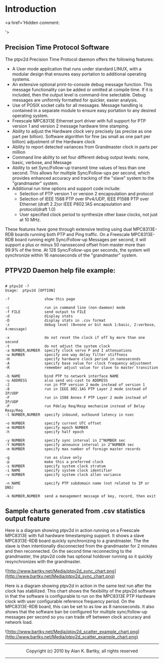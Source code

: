 # Introduction #

<a href='Hidden comment: 
<!-- **************************************************************************** -->
<!-- Edited 2010-03-31 by Alan K. Bartky, Copyright (c) 2008, all rights reserved -->
<!-- **************************************************************************** -->
'></a>

## Precision Time Protocol Software ##

The ptpv2d Precision Time Protocol daemon offers the following features:

  * A User mode application that runs under standard LINUX, with a modular design that ensures easy portation to additional operating systems.
  * An extensive optional print-to-console debug message function.  This message functionality can be added or omitted at compile time.  If it is included, then the output level is command-line selectable. Debug messages are uniformly formatted for quicker, easier analysis.
  * Use of POSIX socket calls for all messages.  Message handling is contained in a separate module to ensure easy portation to any desired operating system.
  * Freescale MPC8313E Ethernet port driver with full support for PTP version 1 and version 2 message hardware time stamping.
  * Ability to adjust the Hardware clock very precisely (as precise as one part per billion).  Software algorithm for fine (as small as one part per billion) adjustment of the Hardware clock
  * Ability to report detected variances from Grandmaster clock in parts per million
  * Command line ability to set four different debug output levels: none, basic, verbose, and Message
  * Ability to set Sync/Follow-up transmit time values of less than one second.  This allows for multiple Sync/Follow-ups per second, which provides enhanced accuracy and tracking of the "slave" system to the "grandmaster" system.
  * Additional run time options and support code include:
    * Selection of PTP version 1 or version 2 encapsulation and protocol
    * Selection of IEEE 1588 PTP over IPv4/UDP, IEEE P1588 PTP over Ethernet (draft 2.2)or IEEE P802.1AS encapsulation and protocol(draft 1.0)
    * User specified clock period to synthesize other base clocks, not just at 10 MHz.

These features have gone through extensive testing using dual MPC8313E-RDB boards running both PTP and Ping traffic.  On a Freescale MPC8313E-RDB board running eight Sync/Follow-up Messages per second, it will support a plus or minus 50 nanosecond offset from master more than 99.9% of the time. At 128 Sync/Follow-ups per seconds, the system will synchronize within 16 nanoseconds of the "grandmaster" system.

## PTPV2D Daemon help file example: ##

```

# ptpv2d -?
Usage:  ptpv2d [OPTION]

-?                show this page

-c                run in command line (non-daemon) mode
-f FILE           send output to FILE
-d                display stats
-D                display stats in .csv format
-z                debug level (0=none or bit mask 1:basic, 2:verbose, 4:message)

-x                do not reset the clock if off by more than one second
-t                do not adjust the system clock
-a NUMBER,NUMBER  specify clock servo P and I attenuations
-w NUMBER         specify one way delay filter stiffness
-H                specify hardware clock period in nanoseconds
-A                specify base value for clock frequency adjustment
-R                remember adjust value for slave to master transition

-b NAME           bind PTP to network interface NAME
-u ADDRESS        also send uni-cast to ADDRESS
-2                run in PTP version 2 mode instead of version 1
-8                run in IEEE 802.1AS PTP Layer 2 mode instead of IP/UDP
-F                run in 1588 Annex F PTP Layer 2 mode instead of IP/UDP
-P                run Pdelay Req/Resp mechanism instead of Delay Resp/Req
-l NUMBER,NUMBER  specify inbound, outbound latency in nsec

-o NUMBER         specify current UTC offset
-e NUMBER         specify epoch NUMBER
-h                specify half epoch

-y NUMBER         specify sync interval in 2^NUMBER sec
-Y NUMBER         specify announce interval in 2^NUMBER sec
-m NUMBER         specify max number of foreign master records

-g                run as slave only
-p                make this a preferred clock
-s NUMBER         specify system clock stratum
-i NAME           specify system clock identifier
-v NUMBER         specify system clock allen variance

-n NAME           specify PTP subdomain name (not related to IP or DNS)

-k NUMBER,NUMBER  send a management message of key, record, then exit

```

## Sample charts generated from .csv statistics output feature ##

Here is a diagram showing ptpv2d in action running on a Freescale MPC8313E with full hardware timestamping support.  It shows a slave MPC8313E-RDB board quickly synchronizing to a grandmaster.  The the slave is then intentionally disconnected from the grandmaster for 2 minutes and then reconnected.  On the second time reconnecting to the grandmaster, the ptpv2d code has optional holdover running so it quickly resynchronizes with the grandmaster.

![http://www.bartky.net/Media/ptpv2d_sync_chart.png](http://www.bartky.net/Media/ptpv2d_sync_chart.png)

Here is a diagram showing ptpv2d in action in the same test run after the clock has stabilized.  This chart shows the flexibility of the ptpv2d software in that the software is configurable to run on the MPC8313E PTP Hardware clock with user configurable reference frequency period.  On the MPC8313E-RDB board, this can be set to as low as 8 nanoseconds.  It also shows that the software ban be configured for multiple sync/follow-up messages per second so you can trade off between clock accuracy and network load.

![http://www.bartky.net/Media/ptpv2d_scatter_example_chart.png](http://www.bartky.net/Media/ptpv2d_scatter_example_chart.png)


---

<p align='center'>
Copyright (c) 2010 by Alan K. Bartky, all rights reserved<br>
</p>

---
